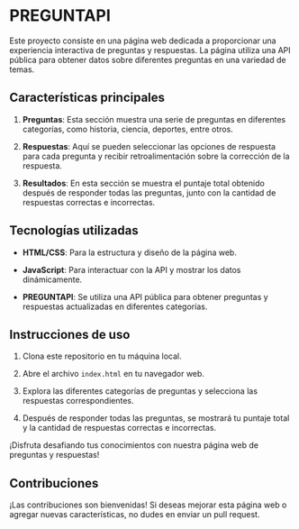 # PREGUNTAPI
Este proyecto consiste en una página web dedicada a proporcionar una experiencia interactiva de preguntas y respuestas. La página utiliza una API pública para obtener datos sobre diferentes preguntas en una variedad de temas.

## Características principales

1. **Preguntas**: Esta sección muestra una serie de preguntas en diferentes categorías, como historia, ciencia, deportes, entre otros.

2. **Respuestas**: Aquí se pueden seleccionar las opciones de respuesta para cada pregunta y recibir retroalimentación sobre la corrección de la respuesta.

3. **Resultados**: En esta sección se muestra el puntaje total obtenido después de responder todas las preguntas, junto con la cantidad de respuestas correctas e incorrectas.

## Tecnologías utilizadas

- **HTML/CSS**: Para la estructura y diseño de la página web.

- **JavaScript**: Para interactuar con la API y mostrar los datos dinámicamente.

- **PREGUNTAPI**: Se utiliza una API pública para obtener preguntas y respuestas actualizadas en diferentes categorías.

## Instrucciones de uso

1. Clona este repositorio en tu máquina local.

2. Abre el archivo `index.html` en tu navegador web.

3. Explora las diferentes categorías de preguntas y selecciona las respuestas correspondientes.

4. Después de responder todas las preguntas, se mostrará tu puntaje total y la cantidad de respuestas correctas e incorrectas.

¡Disfruta desafiando tus conocimientos con nuestra página web de preguntas y respuestas!

## Contribuciones

¡Las contribuciones son bienvenidas! Si deseas mejorar esta página web o agregar nuevas características, no dudes en enviar un pull request.
